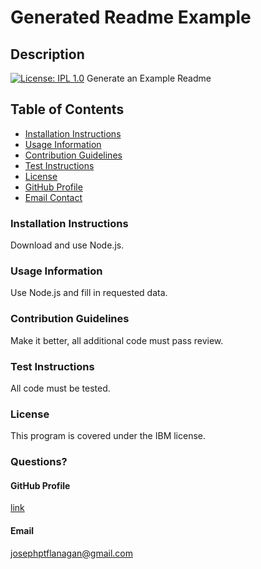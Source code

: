 # Generated Readme Example

## Description
[![License: IPL 1.0](https://img.shields.io/badge/License-IPL%201.0-blue.svg)](https://opensource.org/licenses/IPL-1.0)
Generate an Example Readme

## Table of Contents
* [Installation Instructions](#Installation-Instructions)
* [Usage Information](#Usage-Information)
* [Contribution Guidelines](#Contribution-Guidelines)
* [Test Instructions](#Test-Instructions)
* [License](#License)
* [GitHub Profile](#Questions)
* [Email Contact](#Questions)

### Installation Instructions
Download and use Node.js.

### Usage Information
Use Node.js and fill in requested data.

### Contribution Guidelines
Make it better, all additional code must pass review.

### Test Instructions
All code must be tested.

### License
This program is covered under the IBM license.

### Questions?

#### GitHub Profile
[link](https://github.com/josephptflanagan)

#### Email
josephptflanagan@gmail.com
    